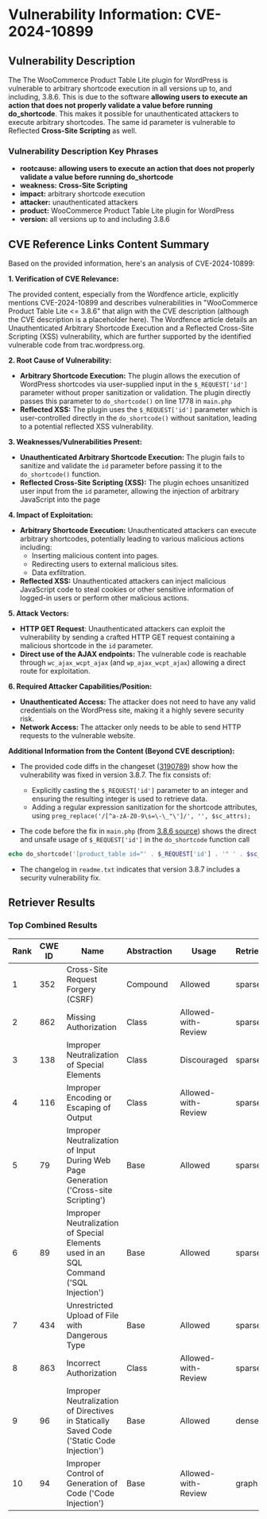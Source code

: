 # Vulnerability Information: CVE-2024-10899

## Vulnerability Description
The The WooCommerce Product Table Lite plugin for WordPress is vulnerable to arbitrary shortcode execution in all versions up to, and including, 3.8.6. This is due to the software **allowing users to execute an action that does not properly validate a value before running do_shortcode**. This makes it possible for unauthenticated attackers to execute arbitrary shortcodes. The same id parameter is vulnerable to Reflected **Cross-Site Scripting** as well.

### Vulnerability Description Key Phrases
- **rootcause:** **allowing users to execute an action that does not properly validate a value before running do_shortcode**
- **weakness:** **Cross-Site Scripting**
- **impact:** arbitrary shortcode execution
- **attacker:** unauthenticated attackers
- **product:** WooCommerce Product Table Lite plugin for WordPress
- **version:** all versions up to and including 3.8.6

## CVE Reference Links Content Summary
Based on the provided information, here's an analysis of CVE-2024-10899:

**1. Verification of CVE Relevance:**

The provided content, especially from the Wordfence article, explicitly mentions CVE-2024-10899 and describes vulnerabilities in "WooCommerce Product Table Lite <= 3.8.6" that align with the CVE description (although the CVE description is a placeholder here). The Wordfence article details an Unauthenticated Arbitrary Shortcode Execution and a Reflected Cross-Site Scripting (XSS) vulnerability, which are further supported by the identified vulnerable code from trac.wordpress.org.

**2. Root Cause of Vulnerability:**

*   **Arbitrary Shortcode Execution:** The plugin allows the execution of WordPress shortcodes via user-supplied input in the `$_REQUEST['id']` parameter without proper sanitization or validation. The plugin directly passes this parameter to `do_shortcode()` on line 1778 in `main.php`
*   **Reflected XSS:** The plugin uses the `$_REQUEST['id']` parameter which is user-controlled directly in the `do_shortcode()` without sanitation, leading to a potential reflected XSS vulnerability.

**3. Weaknesses/Vulnerabilities Present:**

*   **Unauthenticated Arbitrary Shortcode Execution:**  The plugin fails to sanitize and validate the `id` parameter before passing it to the `do_shortcode()` function.
*   **Reflected Cross-Site Scripting (XSS):** The plugin echoes unsanitized user input from the `id` parameter, allowing the injection of arbitrary JavaScript into the page

**4. Impact of Exploitation:**

*   **Arbitrary Shortcode Execution:** Unauthenticated attackers can execute arbitrary shortcodes, potentially leading to various malicious actions including:
    *   Inserting malicious content into pages.
    *   Redirecting users to external malicious sites.
    *   Data exfiltration.
*   **Reflected XSS:**  Unauthenticated attackers can inject malicious JavaScript code to steal cookies or other sensitive information of logged-in users or perform other malicious actions.

**5. Attack Vectors:**

*   **HTTP GET Request**: Unauthenticated attackers can exploit the vulnerability by sending a crafted HTTP GET request containing a malicious shortcode in the `id` parameter.
*   **Direct use of the AJAX endpoints:** The vulnerable code is reachable through `wc_ajax_wcpt_ajax` (and `wp_ajax_wcpt_ajax`) allowing a direct route for exploitation.

**6. Required Attacker Capabilities/Position:**

*   **Unauthenticated Access:** The attacker does not need to have any valid credentials on the WordPress site, making it a highly severe security risk.
*   **Network Access:** The attacker only needs to be able to send HTTP requests to the vulnerable website.

**Additional Information from the Content (Beyond CVE description):**

*   The provided code diffs in the changeset ([3190789](https://plugins.trac.wordpress.org/changeset?sfp_email=&sfph_mail=&reponame=&old=3190789%40wc-product-table-lite&new=3190789%40wc-product-table-lite&sfp_email=&sfph_mail=)) show how the vulnerability was fixed in version 3.8.7. The fix consists of:
    *   Explicitly casting the `$_REQUEST['id']` parameter to an integer and ensuring the resulting integer is used to retrieve data.
    *   Adding a regular expression sanitization for the shortcode attributes, using `preg_replace('/[^a-zA-Z0-9\s=\-\_"\']/', '', $sc_attrs);`

*   The code before the fix in `main.php` (from [3.8.6 source](https://plugins.trac.wordpress.org/browser/wc-product-table-lite/tags/3.8.6/main.php#L1778)) shows the direct and unsafe usage of `$_REQUEST['id']` in the `do_shortcode` function call
```php
echo do_shortcode('[product_table id="' . $_REQUEST['id'] . '" ' . $sc_attrs . ' ]');
```

*   The changelog in `readme.txt` indicates that version 3.8.7 includes a security vulnerability fix.

## Retriever Results

### Top Combined Results

| Rank | CWE ID | Name | Abstraction | Usage  | Retrievers | Individual Scores |
|------|--------|------|-------------|-------|------------|-------------------|
| 1 | 352 | Cross-Site Request Forgery (CSRF) | Compound | Allowed | sparse | 0.615 |
| 2 | 862 | Missing Authorization | Class | Allowed-with-Review | sparse | 0.570 |
| 3 | 138 | Improper Neutralization of Special Elements | Class | Discouraged | sparse | 0.564 |
| 4 | 116 | Improper Encoding or Escaping of Output | Class | Allowed-with-Review | sparse | 0.561 |
| 5 | 79 | Improper Neutralization of Input During Web Page Generation ('Cross-site Scripting') | Base | Allowed | sparse | 0.541 |
| 6 | 89 | Improper Neutralization of Special Elements used in an SQL Command ('SQL Injection') | Base | Allowed | sparse | 0.536 |
| 7 | 434 | Unrestricted Upload of File with Dangerous Type | Base | Allowed | sparse | 0.532 |
| 8 | 863 | Incorrect Authorization | Class | Allowed-with-Review | sparse | 0.525 |
| 9 | 96 | Improper Neutralization of Directives in Statically Saved Code ('Static Code Injection') | Base | Allowed | dense | 0.533 |
| 10 | 94 | Improper Control of Generation of Code ('Code Injection') | Base | Allowed-with-Review | graph | 0.002 |

